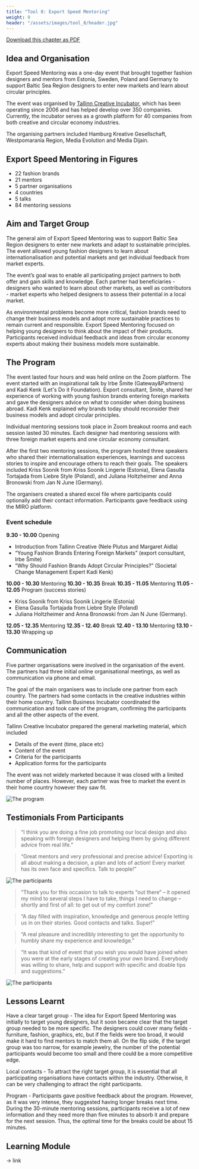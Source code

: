 ```yaml
---
title: "Tool 8: Export Speed Mentoring"
weight: 9
header: "/assets/images/tool_8/header.jpg"
---
```


[Download this chapter as PDF](/assets/pdf/CreativePorts_Catalogue_Tool8.pdf)

## Idea and Organisation

Export Speed Mentoring was a one-day event that brought together fashion designers and mentors from Estonia, Sweden, Poland and Germany to support Baltic Sea Region designers to enter new markets and learn about circular principles.

The event was organised by [Tallinn Creative Incubator](https://inkubaator.tallinn.ee/en/program/), which has been operating since 2006 and has helped develop over 350 companies. Currently, the incubator serves as a growth platform for 40 companies from both creative and circular economy industries.

The organising partners included Hamburg Kreative Gesellschaft, Westpomarania Region, Media Evolution and Media Dijain.

## Export Speed Mentoring in Figures

* 22 fashion brands
* 21 mentors
* 5 partner organisations
* 4 countries
* 5 talks
* 84 mentoring sessions

## Aim and Target Group

The general aim of Export Speed Mentoring was to support Baltic Sea Region designers to enter new markets and adapt to sustainable principles. The event allowed young fashion designers to learn about internationalisation and potential markets and get individual feedback from market experts.

The event’s goal was to enable all participating project partners to both offer and gain skills and knowledge. Each partner had beneficiaries - designers who wanted to learn about other markets, as well as contributors - market experts who helped designers to assess their potential in a local market.

As environmental problems become more critical, fashion brands need to change their business models and adopt more sustainable practices to remain current and responsible. Export Speed Mentoring focused on helping young designers to think about the impact of their products. Participants received individual feedback and ideas from circular economy experts about making their business models more sustainable.

## The Program

The event lasted four hours and was held online on the Zoom platform. The event started with an inspirational talk by Irbe Šmite (Gateway&Partners) and Kadi Kenk (Let's Do it Foundation). Export consultant, Šmite, shared her experience of working with young fashion brands entering foreign markets and gave the designers advice on what to consider when doing business abroad. Kadi Kenk explained why brands today should reconsider their business models and adopt circular principles.

Individual mentoring sessions took place in Zoom breakout rooms and each session lasted 30 minutes. Each designer had mentoring sessions with three foreign market experts and one circular economy consultant.

After the first two mentoring sessions, the program hosted three speakers who shared their internationalisation experiences, learnings and success stories to inspire and encourage others to reach their goals. The speakers included Kriss Soonik from Kriss Soonik Lingerie (Estonia), Elena Gasulla Tortajada from Liebre Style (Poland), and Juliana Holtzheimer and Anna Bronowski from Jan N June (Germany).

The organisers created a shared excel file where participants could optionally add their contact information. Participants gave feedback using the MIRO platform.

### Event schedule

**9.30 - 10.00** Opening
* Introduction from Tallinn Creative (Nele Plutus and Margaret Aidla)
* “Young Fashion Brands Entering Foreign Markets” (export consultant, Irbe Šmite)
* “Why Should Fashion Brands Adopt Circular Principles?” (Societal Change Management Expert  Kadi Kenk)

**10.00 - 10.30** Mentoring
**10.30 - 10.35** Break
**10.35 - 11.05** Mentoring
**11.05 - 12.05** Program (success stories)

* Kriss Soonik from Kriss Soonik Lingerie (Estonia)
* Elena Gasulla Tortajada from Liebre Style (Poland)
* Juliana Holtzheimer and Anna Bronowski from Jan N June (Germany).

**12.05 - 12.35** Mentoring
**12.35 - 12.40** Break
**12.40 - 13.10** Mentoring
**13.10 - 13.30** Wrapping up

## Communication
Five partner organisations were involved in the organisation of the event. The partners had three initial online organisational meetings, as well as communication via phone and email.

The goal of the main organisers was to include one partner from each country. The partners had some contacts in the creative industries within their home country. Tallinn Business Incubator coordinated the communication and took care of the program, confirming the participants and all the other aspects of the event.

Tallinn Creative Incubator prepared the general marketing material, which included
* Details of the event (time, place etc)
* Content of the event
* Criteria for the participants
* Application forms for the participants

The event was not widely marketed because it was closed with a limited number of places. However, each partner was free to market the event in their home country however they saw fit.

<img src="/assets/images/tool_8/tool8_1.jpg" alt="The program" />

## Testimonials From Participants

> “I think you are doing a fine job promoting our local design and also speaking with foreign designers and helping them by giving different advice from real life.”

> “Great mentors and very professional and precise advice! Exporting is all about making a decision, a plan and lots of action! Every market has its own face and specifics. Talk to people!”

<img src="/assets/images/tool_8/tool8_2.png" alt="The participants" />

>“Thank you for this occasion to talk to experts “out there“ – it opened my mind to several steps I have to take, things I need to change – shortly and first of all: to get out of my comfort zone!”

> “A day filled with inspiration, knowledge and generous people letting us in on their stories. Good contacts and talks. Super!”

> “A real pleasure and incredibly interesting to get the opportunity to humbly share my experience and knowledge.”

> “It was that kind of event that you wish you would have joined when you were at the early stages of creating your own brand. Everybody was willing to share, help and support with specific and doable tips and suggestions.”

<img src="/assets/images/tool_8/tool8_3.png" alt="The participants" />

## Lessons Learnt

Have a clear target group - The idea for Export Speed Mentoring was initially to target young designers, but it soon became clear that the target group needed to be more specific. The designers could cover many fields - furniture, fashion, graphics, etc, but if the fields were too broad, it would make it hard to find mentors to match them all. On the flip side, if the target group was too narrow, for example jewelry, the number of the potential participants would become too small and there could be a more competitive edge.

Local contacts - To attract the right target group, it is essential that all participating organisations have contacts within the industry. Otherwise, it can be very challenging to attract the right participants.

Program - Participants gave positive feedback about the program. However, as it was very intense, they suggested having longer breaks next time. During the 30-minute mentoring sessions, participants receive a lot of new information and they need more than five minutes to absorb it and prepare for the next session. Thus, the optimal time for the breaks could be about 15 minutes.

## Learning Module
-> link
